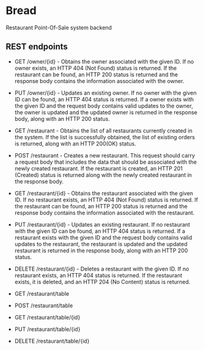 # Bread
Restaurant Point-Of-Sale system backend

## REST endpoints

* GET /owner/{id} - Obtains the owner associated with the given ID. If no owner exists, an HTTP 404 (Not Found) status is returned. If the restaurant can be found, an HTTP 200 status is returned and the response body contains the information associated with the owner.
* PUT /owner/{id} - Updates an existing owner. If no owner with the given ID can be found, an HTTP 404 status is returned. If a owner exists with the given ID and the request body contains valid updates to the owner, the owner is updated and the updated owner is returned in the response body, along with an HTTP 200 status.

* GET /restaurant - Obtains the list of all restaurants currently created in the system. If the list is successfully obtained, the list of existing orders is returned, along with an HTTP 200(OK) status.
* POST /restaurant - Creates a new restaurant. This request should carry a request body that includes the data that should be associated with the newly created restaurant. If the restaurant is created, an HTTP 201 (Created) status is returned along with the newly created restaurant in the response body.
* GET /restaurant/{id} - Obtains the restaurant associated with the given ID. If no restaurant exists, an HTTP 404 (Not Found) status is returned. If the restaurant can be found, an HTTP 200 status is returned and the response body contains the information associated with the restaurant.
* PUT /restaurant/{id} - Updates an existing restaurant. If no restaurant with the given ID can be found, an HTTP 404 status is returned. If a restaurant exists with the given ID and the request body contains valid updates to the restaurant, the restaurant is updated and the updated restaurant is returned in the response body, along with an HTTP 200 status.
* DELETE /restaurant/{id} - Deletes a restaurant with the given ID. If no restaurant exists, an HTTP 404 status is returned. If the restaurant exists, it is deleted, and an HTTP 204 (No Content) status is returned.

* GET /restaurant/table
* POST /restaurant/table
* GET /restaurant/table/{id}
* PUT /restaurant/table/{id}
* DELETE /restaurant/table/{id}


